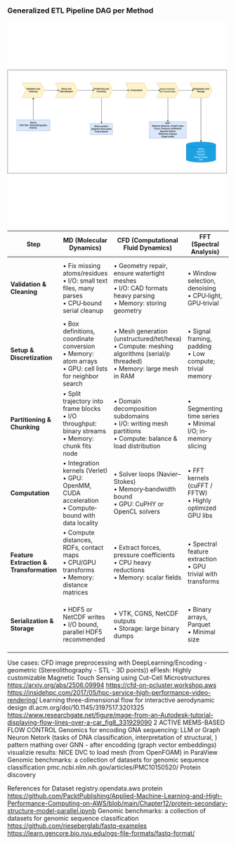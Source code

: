 


### Generalized ETL Pipeline DAG per Method

<img src="../images/Generalized_data-pipeline.drawio.svg" alt="Common ETL" width="500">





 | Step                                    | MD (Molecular Dynamics)                                                                                    | CFD (Computational Fluid Dynamics)                                                                                            | FFT (Spectral Analysis)                                        | Genomics / Protein Sequencing                                                                     |
| --------------------------------------- | ---------------------------------------------------------------------------------------------------------- | ----------------------------------------------------------------------------------------------------------------------------- | -------------------------------------------------------------- | ------------------------------------------------------------------------------------------------- |
| **Validation & Cleaning**               | • Fix missing atoms/residues<br>• I/O: small text files, many parses<br>• CPU‐bound serial cleanup         | • Geometry repair, ensure watertight meshes<br>• I/O: CAD formats heavy parsing<br>• Memory: storing geometry                 | • Window selection, denoising<br>• CPU‐light, GPU‐trivial      | • Sequence QC, adapter trimming<br>• I/O: FASTQ large files<br>• Irregular string parses          |
| **Setup & Discretization**              | • Box definitions, coordinate conversion<br>• Memory: atom arrays<br>• GPU: cell lists for neighbor search | • Mesh generation (unstructured/tet/hexa)<br>• Compute: meshing algorithms (serial/p threaded)<br>• Memory: large mesh in RAM | • Signal framing, padding<br>• Low compute; trivial memory     | • k-mer indexing, suffix arrays<br>• Memory: huge hash tables<br>• Parallel: distributed indexing |
| **Partitioning & Chunking**             | • Split trajectory into frame blocks<br>• I/O throughput: binary streams<br>• Memory: chunk fits node      | • Domain decomposition subdomains<br>• I/O: writing mesh partitions<br>• Compute: balance & load distribution                 | • Segmenting time series<br>• Minimal I/O; in‐memory slicing   | • Batch reads for alignment<br>• I/O: S3/FSx streaming needed                                     |
| **Computation**                         | • Integration kernels (Verlet)<br>• GPU: OpenMM, CUDA acceleration<br>• Compute‐bound with data locality   | • Solver loops (Navier–Stokes)<br>• Memory‐bandwidth bound<br>• GPU: CuPHY or OpenCL solvers                                  | • FFT kernels (cuFFT / FFTW)<br>• Highly optimized GPU libs    | • Alignment (BWA, Bowtie) or assembly<br>• Irregular memory access; vectorization possible        |
| **Feature Extraction & Transformation** | • Compute distances, RDFs, contact maps<br>• CPU/GPU transforms<br>• Memory: distance matrices             | • Extract forces, pressure coefficients<br>• CPU heavy reductions<br>• Memory: scalar fields                                  | • Spectral feature extraction<br>• GPU trivial with transforms | • Variant calling, motif detection<br>• Compute: HMMs; I/O: reference lookups                     |
| **Serialization & Storage**             | • HDF5 or NetCDF writes<br>• I/O bound, parallel HDF5 recommended                                          | • VTK, CGNS, NetCDF outputs<br>• Storage: large binary dumps                                                                  | • Binary arrays, Parquet<br>• Minimal size                     | • Parquet/CSV for variants<br>• Metadata catalogs, many small files                               |






Use cases:
CFD image preprocessing with DeepLearning/Encoding - geometric (Stereolithography - STL - 3D points))
    eFlesh: Highly customizable Magnetic Touch Sensing using Cut-Cell Microstructures https://arxiv.org/abs/2506.09994
    https://cfd-on-pcluster.workshop.aws
    https://insidehpc.com/2017/05/hpc-service-high-performance-video-rendering/
    Learning three-dimensional flow for interactive aerodynamic design dl.acm.org/doi/10.1145/3197517.3201325
    https://www.researchgate.net/figure/mage-from-an-Autodesk-tutorial-displaying-flow-lines-over-a-car_fig8_331929090
        2 ACTIVE MEMS-BASED FLOW CONTROL
Genomics for encoding GNA sequencing: LLM or Graph Neuron Netork (tasks of DNA classification, interpretation of structural, )
    pattern mathing over GNN - after encodding (graph vector embeddings)
    visualizie results: NICE DVC to load mesh (from OpenFOAM) in ParaView 
    Genomic benchmarks: a collection of datasets for genomic sequence classification pmc.ncbi.nlm.nih.gov/articles/PMC10150520/
Protein discovery


References for Dataset 
    registry.opendata.aws
    protein 
        https://github.com/PacktPublishing/Applied-Machine-Learning-and-High-Performance-Computing-on-AWS/blob/main/Chapter12/protein-secondary-structure-model-parallel.ipynb
        Genomic benchmarks: a collection of datasets for genomic sequence classification
        https://github.com/rieseberglab/fastq-examples
        https://learn.gencore.bio.nyu.edu/ngs-file-formats/fastq-format/

